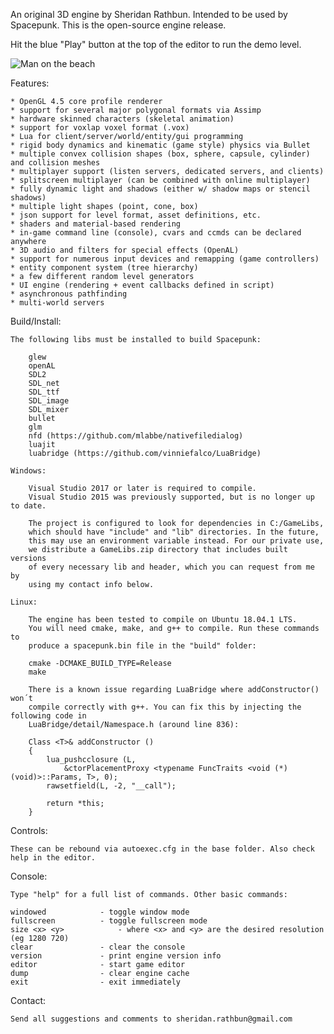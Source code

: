 An original 3D engine by Sheridan Rathbun. Intended to be used by Spacepunk. This is the open-source engine release.

Hit the blue "Play" button at the top of the editor to run the demo level.

![Man on the beach](https://raw.githubusercontent.com/TurningWheel/Spacepunk/master/Screenshot.png)

Features:

	* OpenGL 4.5 core profile renderer
	* support for several major polygonal formats via Assimp
	* hardware skinned characters (skeletal animation)
	* support for voxlap voxel format (.vox)
	* Lua for client/server/world/entity/gui programming
	* rigid body dynamics and kinematic (game style) physics via Bullet
	* multiple convex collision shapes (box, sphere, capsule, cylinder) and collision meshes
	* multiplayer support (listen servers, dedicated servers, and clients)
	* splitscreen multiplayer (can be combined with online multiplayer)
	* fully dynamic light and shadows (either w/ shadow maps or stencil shadows)
	* multiple light shapes (point, cone, box)
	* json support for level format, asset definitions, etc.
	* shaders and material-based rendering
	* in-game command line (console), cvars and ccmds can be declared anywhere
	* 3D audio and filters for special effects (OpenAL)
	* support for numerous input devices and remapping (game controllers)
	* entity component system (tree hierarchy)
	* a few different random level generators
	* UI engine (rendering + event callbacks defined in script)
	* asynchronous pathfinding
	* multi-world servers

Build/Install:

	The following libs must be installed to build Spacepunk:

		glew
		openAL
		SDL2
		SDL_net
		SDL_ttf
		SDL_image
		SDL_mixer
		bullet
		glm
		nfd (https://github.com/mlabbe/nativefiledialog)
		luajit
		luabridge (https://github.com/vinniefalco/LuaBridge)

	Windows:

		Visual Studio 2017 or later is required to compile.
		Visual Studio 2015 was previously supported, but is no longer up to date.

		The project is configured to look for dependencies in C:/GameLibs,
		which should have "include" and "lib" directories. In the future,
		this may use an environment variable instead. For our private use,
		we distribute a GameLibs.zip directory that includes built versions
		of every necessary lib and header, which you can request from me by
		using my contact info below.

	Linux:

		The engine has been tested to compile on Ubuntu 18.04.1 LTS.
		You will need cmake, make, and g++ to compile. Run these commands to
		produce a spacepunk.bin file in the "build" folder:

		cmake -DCMAKE_BUILD_TYPE=Release
		make

		There is a known issue regarding LuaBridge where addConstructor() won´t
		compile correctly with g++. You can fix this by injecting the following code in
		LuaBridge/detail/Namespace.h (around line 836):

		Class <T>& addConstructor ()
		{
			lua_pushcclosure (L,
				&ctorPlacementProxy <typename FuncTraits <void (*) (void)>::Params, T>, 0);
			rawsetfield(L, -2, "__call");

			return *this;
		}

Controls:

	These can be rebound via autoexec.cfg in the base folder. Also check help in the editor.

Console:

	Type "help" for a full list of commands. Other basic commands:

	windowed			- toggle window mode
	fullscreen			- toggle fullscreen mode
	size <x> <y>			- where <x> and <y> are the desired resolution (eg 1280 720)
	clear				- clear the console
	version				- print engine version info
	editor				- start game editor
	dump				- clear engine cache
	exit				- exit immediately

Contact:

	Send all suggestions and comments to sheridan.rathbun@gmail.com
